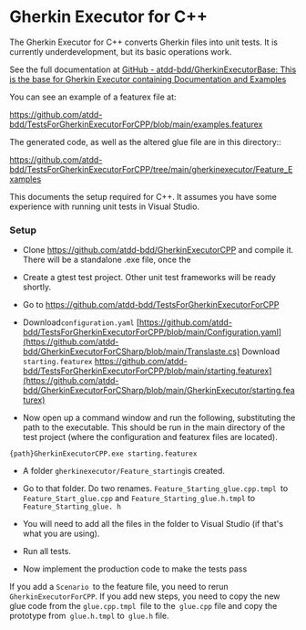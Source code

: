 # Gherkin Executor for C++

The Gherkin Executor for C++ converts Gherkin files into unit tests.   It is currently underdevelopment, but its basic operations work.   

See the full documentation at [GitHub - atdd-bdd/GherkinExecutorBase: This is the base for Gherkin Executor containing Documentation and Examples](https://github.com/atdd-bdd/GherkinExecutorBase)

You can see an example of a featurex file at:

https://github.com/atdd-bdd/TestsForGherkinExecutorForCPP/blob/main/examples.featurex

The generated code, as well as the altered glue file are in this directory:: 

https://github.com/atdd-bdd/TestsForGherkinExecutorForCPP/tree/main/gherkinexecutor/Feature_Examples

This documents the setup required for C++.    It assumes you have some experience with running unit tests in Visual Studio.   

### Setup

- Clone https://github.com/atdd-bdd/GherkinExecutorCPP and compile it.    There will be a standalone .exe file, once the  

- Create a gtest test project.   Other unit test frameworks will be ready shortly.    

- Go to https://github.com/atdd-bdd/TestsForGherkinExecutorForCPP

- Download` configuration.yaml `  [https://github.com/atdd-bdd/TestsForGherkinExecutorForCPP/blob/main/Configuration.yaml](https://github.com/atdd-bdd/GherkinExecutorForCSharp/blob/main/Translaste.cs)
  Download` starting.featurex` https://github.com/atdd-bdd/TestsForGherkinExecutorForCPP/blob/main/starting.featurex](https://github.com/atdd-bdd/GherkinExecutorForCSharp/blob/main/GherkinExecutor/starting.featurex)

- Now open up a command window and run the following,  substituting the path to the executable.  This should be run in the main directory of the test project (where the configuration and featurex files are located).   

```
{path}GherkinExecutorCPP.exe starting.featurex 
```

- A folder `gherkinexecutor/Feature_starting`is created. 

- Go to that folder.  Do two renames.   `Feature_Starting_glue.cpp.tmpl `to `Feature_Start_glue.cpp`   and   `Feature_Starting_glue.h.tmpl` to `Feature_Starting_glue. h`

- You will need to add all the files in the folder to Visual Studio (if that's what you are using).  

- Run all tests.    

- Now implement the production code to make the tests pass 

If you add a `Scenario `to the feature file, you need to rerun `GherkinExecutorForCPP`.     If you add new steps, you need to copy the new glue code from the `glue.cpp.tmpl `file to the` glue.cpp` file and copy the prototype from` glue.h.tmpl` to` glue.h` file.
